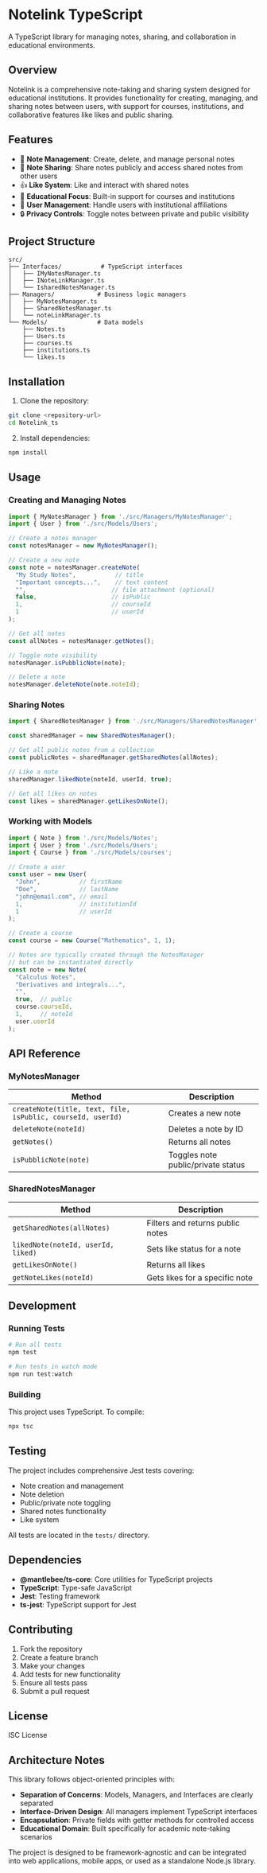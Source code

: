 # Notelink TypeScript

A TypeScript library for managing notes, sharing, and collaboration in educational environments.

## Overview

Notelink is a comprehensive note-taking and sharing system designed for educational institutions. It provides functionality for creating, managing, and sharing notes between users, with support for courses, institutions, and collaborative features like likes and public sharing.

## Features

- 📝 **Note Management**: Create, delete, and manage personal notes
- 🔄 **Note Sharing**: Share notes publicly and access shared notes from other users
- 👍 **Like System**: Like and interact with shared notes
- 🏫 **Educational Focus**: Built-in support for courses and institutions
- 👥 **User Management**: Handle users with institutional affiliations
- 🔒 **Privacy Controls**: Toggle notes between private and public visibility

## Project Structure

```
src/
├── Interfaces/           # TypeScript interfaces
│   ├── IMyNotesManager.ts
│   ├── INoteLinkManager.ts
│   └── IsharedNotesManager.ts
├── Managers/            # Business logic managers
│   ├── MyNotesManager.ts
│   ├── SharedNotesManager.ts
│   └── noteLinkManager.ts
└── Models/              # Data models
    ├── Notes.ts
    ├── Users.ts
    ├── courses.ts
    ├── institutions.ts
    └── likes.ts
```

## Installation

1. Clone the repository:
```bash
git clone <repository-url>
cd Notelink_ts
```

2. Install dependencies:
```bash
npm install
```

## Usage

### Creating and Managing Notes

```typescript
import { MyNotesManager } from './src/Managers/MyNotesManager';
import { User } from './src/Models/Users';

// Create a notes manager
const notesManager = new MyNotesManager();

// Create a new note
const note = notesManager.createNote(
  "My Study Notes",           // title
  "Important concepts...",    // text content
  "",                        // file attachment (optional)
  false,                     // isPublic
  1,                         // courseId
  1                          // userId
);

// Get all notes
const allNotes = notesManager.getNotes();

// Toggle note visibility
notesManager.isPubblicNote(note);

// Delete a note
notesManager.deleteNote(note.noteId);
```

### Sharing Notes

```typescript
import { SharedNotesManager } from './src/Managers/SharedNotesManager';

const sharedManager = new SharedNotesManager();

// Get all public notes from a collection
const publicNotes = sharedManager.getSharedNotes(allNotes);

// Like a note
sharedManager.likedNote(noteId, userId, true);

// Get all likes on notes
const likes = sharedManager.getLikesOnNote();
```

### Working with Models

```typescript
import { Note } from './src/Models/Notes';
import { User } from './src/Models/Users';
import { Course } from './src/Models/courses';

// Create a user
const user = new User(
  "John",           // firstName
  "Doe",            // lastName
  "john@email.com", // email
  1,                // institutionId
  1                 // userId
);

// Create a course
const course = new Course("Mathematics", 1, 1);

// Notes are typically created through the NotesManager
// but can be instantiated directly
const note = new Note(
  "Calculus Notes",
  "Derivatives and integrals...",
  "",
  true,  // public
  course.courseId,
  1,     // noteId
  user.userId
);
```

## API Reference

### MyNotesManager

| Method | Description |
|--------|-------------|
| `createNote(title, text, file, isPublic, courseId, userId)` | Creates a new note |
| `deleteNote(noteId)` | Deletes a note by ID |
| `getNotes()` | Returns all notes |
| `isPubblicNote(note)` | Toggles note public/private status |

### SharedNotesManager

| Method | Description |
|--------|-------------|
| `getSharedNotes(allNotes)` | Filters and returns public notes |
| `likedNote(noteId, userId, liked)` | Sets like status for a note |
| `getLikesOnNote()` | Returns all likes |
| `getNoteLikes(noteId)` | Gets likes for a specific note |

## Development

### Running Tests

```bash
# Run all tests
npm test

# Run tests in watch mode
npm run test:watch
```

### Building

This project uses TypeScript. To compile:

```bash
npx tsc
```

## Testing

The project includes comprehensive Jest tests covering:

- Note creation and management
- Note deletion
- Public/private note toggling
- Shared notes functionality
- Like system

All tests are located in the `tests/` directory.

## Dependencies

- **@mantlebee/ts-core**: Core utilities for TypeScript projects
- **TypeScript**: Type-safe JavaScript
- **Jest**: Testing framework
- **ts-jest**: TypeScript support for Jest

## Contributing

1. Fork the repository
2. Create a feature branch
3. Make your changes
4. Add tests for new functionality
5. Ensure all tests pass
6. Submit a pull request

## License

ISC License

## Architecture Notes

This library follows object-oriented principles with:

- **Separation of Concerns**: Models, Managers, and Interfaces are clearly separated
- **Interface-Driven Design**: All managers implement TypeScript interfaces
- **Encapsulation**: Private fields with getter methods for controlled access
- **Educational Domain**: Built specifically for academic note-taking scenarios

The project is designed to be framework-agnostic and can be integrated into web applications, mobile apps, or used as a standalone Node.js library.
